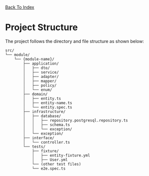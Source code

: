 [Back To Index](/README.md)

# Project Structure

The project follows the directory and file structure as shown below:

```plaintext
src/
└── module/
    └── {module-name}/
        ├── application/
        │   ├── dto/
        │   ├── service/
        │   ├── adapter/
        │   ├── mapper/
        │   ├── policy/
        │   └── enum/
        ├── domain/
        │   ├── entity.ts
        │   ├── entity-name.ts
        │   └── entity.spec.ts
        ├── infrastructure/
        │   ├── database/
        │   │   ├── repository.postgresql.repository.ts
        │   │   ├── schema.ts
        │   │   └── exception/
        │   └── exception/
        ├── interface/
        │   └── controller.ts
        └── tests/
            ├── fixture/
            │   ├── entity-fixture.yml
            │   ├── User.yml
            └── (other test files)
            └── e2e.spec.ts
```
